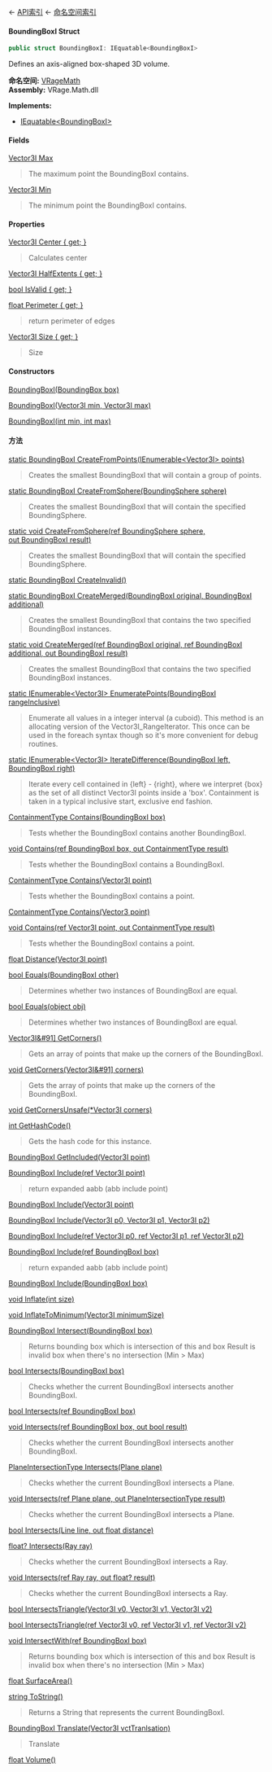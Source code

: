 ← [API索引](Api-Index) ← [命名空间索引](Namespace-Index)

#### BoundingBoxI Struct

```csharp
public struct BoundingBoxI: IEquatable<BoundingBoxI>
```

Defines an axis-aligned box-shaped 3D volume.

**命名空间:** [VRageMath](VRageMath)  
**Assembly:** VRage.Math.dll

**Implements:**  
* [IEquatable&lt;BoundingBoxI&gt;](https://docs.microsoft.com/en-us/dotnet/api/System.IEquatable-1?view=netframework-4.6)

#### Fields

[Vector3I Max](VRageMath.BoundingBoxI.Max)

> The maximum point the BoundingBoxI contains.

[Vector3I Min](VRageMath.BoundingBoxI.Min)

> The minimum point the BoundingBoxI contains.

#### Properties

[Vector3I Center { get; }](VRageMath.BoundingBoxI.Center)

> Calculates center

[Vector3I HalfExtents { get; }](VRageMath.BoundingBoxI.HalfExtents)

> 

[bool IsValid { get; }](VRageMath.BoundingBoxI.IsValid)

> 

[float Perimeter { get; }](VRageMath.BoundingBoxI.Perimeter)

> return perimeter of edges

[Vector3I Size { get; }](VRageMath.BoundingBoxI.Size)

> Size

#### Constructors

[BoundingBoxI(BoundingBox box)](VRageMath.BoundingBoxI..ctor)

> 

[BoundingBoxI(Vector3I min, Vector3I max)](VRageMath.BoundingBoxI..ctor)

> 

[BoundingBoxI(int min, int max)](VRageMath.BoundingBoxI..ctor)

> 

#### 方法

[static BoundingBoxI CreateFromPoints(IEnumerable&lt;Vector3I&gt; points)](VRageMath.BoundingBoxI.CreateFromPoints)

> Creates the smallest BoundingBoxI that will contain a group of points.

[static BoundingBoxI CreateFromSphere(BoundingSphere sphere)](VRageMath.BoundingBoxI.CreateFromSphere)

> Creates the smallest BoundingBoxI that will contain the specified BoundingSphere.

[static void CreateFromSphere(ref BoundingSphere sphere, out BoundingBoxI result)](VRageMath.BoundingBoxI.CreateFromSphere)

> Creates the smallest BoundingBoxI that will contain the specified BoundingSphere.

[static BoundingBoxI CreateInvalid()](VRageMath.BoundingBoxI.CreateInvalid)

> 

[static BoundingBoxI CreateMerged(BoundingBoxI original, BoundingBoxI additional)](VRageMath.BoundingBoxI.CreateMerged)

> Creates the smallest BoundingBoxI that contains the two specified BoundingBoxI instances.

[static void CreateMerged(ref BoundingBoxI original, ref BoundingBoxI additional, out BoundingBoxI result)](VRageMath.BoundingBoxI.CreateMerged)

> Creates the smallest BoundingBoxI that contains the two specified BoundingBoxI instances.

[static IEnumerable&lt;Vector3I&gt; EnumeratePoints(BoundingBoxI rangeInclusive)](VRageMath.BoundingBoxI.EnumeratePoints)

> Enumerate all values in a integer interval (a cuboid). This method is an allocating version of the Vector3I_RangeIterator. This once can be used in the foreach syntax though so it's more convenient for debug routines.

[static IEnumerable&lt;Vector3I&gt; IterateDifference(BoundingBoxI left, BoundingBoxI right)](VRageMath.BoundingBoxI.IterateDifference)

> Iterate every cell contained in {left} - {right}, where we interpret {box} as the set of all distinct Vector3I points inside a 'box'. Containment is taken in a typical inclusive start, exclusive end fashion.

[ContainmentType Contains(BoundingBoxI box)](VRageMath.BoundingBoxI.Contains)

> Tests whether the BoundingBoxI contains another BoundingBoxI.

[void Contains(ref BoundingBoxI box, out ContainmentType result)](VRageMath.BoundingBoxI.Contains)

> Tests whether the BoundingBoxI contains a BoundingBoxI.

[ContainmentType Contains(Vector3I point)](VRageMath.BoundingBoxI.Contains)

> Tests whether the BoundingBoxI contains a point.

[ContainmentType Contains(Vector3 point)](VRageMath.BoundingBoxI.Contains)

> 

[void Contains(ref Vector3I point, out ContainmentType result)](VRageMath.BoundingBoxI.Contains)

> Tests whether the BoundingBoxI contains a point.

[float Distance(Vector3I point)](VRageMath.BoundingBoxI.Distance)

> 

[bool Equals(BoundingBoxI other)](VRageMath.BoundingBoxI.Equals)

> Determines whether two instances of BoundingBoxI are equal.

[bool Equals(object obj)](VRageMath.BoundingBoxI.Equals)

> Determines whether two instances of BoundingBoxI are equal.

[Vector3I&#91&#93; GetCorners()](VRageMath.BoundingBoxI.GetCorners)

> Gets an array of points that make up the corners of the BoundingBoxI.

[void GetCorners(Vector3I&#91&#93; corners)](VRageMath.BoundingBoxI.GetCorners)

> Gets the array of points that make up the corners of the BoundingBoxI.

[void GetCornersUnsafe(*Vector3I corners)](VRageMath.BoundingBoxI.GetCornersUnsafe)

> 

[int GetHashCode()](VRageMath.BoundingBoxI.GetHashCode)

> Gets the hash code for this instance.

[BoundingBoxI GetIncluded(Vector3I point)](VRageMath.BoundingBoxI.GetIncluded)

> 

[BoundingBoxI Include(ref Vector3I point)](VRageMath.BoundingBoxI.Include)

> return expanded aabb (abb include point)

[BoundingBoxI Include(Vector3I point)](VRageMath.BoundingBoxI.Include)

> 

[BoundingBoxI Include(Vector3I p0, Vector3I p1, Vector3I p2)](VRageMath.BoundingBoxI.Include)

> 

[BoundingBoxI Include(ref Vector3I p0, ref Vector3I p1, ref Vector3I p2)](VRageMath.BoundingBoxI.Include)

> 

[BoundingBoxI Include(ref BoundingBoxI box)](VRageMath.BoundingBoxI.Include)

> return expanded aabb (abb include point)

[BoundingBoxI Include(BoundingBoxI box)](VRageMath.BoundingBoxI.Include)

> 

[void Inflate(int size)](VRageMath.BoundingBoxI.Inflate)

> 

[void InflateToMinimum(Vector3I minimumSize)](VRageMath.BoundingBoxI.InflateToMinimum)

> 

[BoundingBoxI Intersect(BoundingBoxI box)](VRageMath.BoundingBoxI.Intersect)

> Returns bounding box which is intersection of this and box Result is invalid box when there's no intersection (Min > Max)

[bool Intersects(BoundingBoxI box)](VRageMath.BoundingBoxI.Intersects)

> Checks whether the current BoundingBoxI intersects another BoundingBoxI.

[bool Intersects(ref BoundingBoxI box)](VRageMath.BoundingBoxI.Intersects)

> 

[void Intersects(ref BoundingBoxI box, out bool result)](VRageMath.BoundingBoxI.Intersects)

> Checks whether the current BoundingBoxI intersects another BoundingBoxI.

[PlaneIntersectionType Intersects(Plane plane)](VRageMath.BoundingBoxI.Intersects)

> Checks whether the current BoundingBoxI intersects a Plane.

[void Intersects(ref Plane plane, out PlaneIntersectionType result)](VRageMath.BoundingBoxI.Intersects)

> Checks whether the current BoundingBoxI intersects a Plane.

[bool Intersects(Line line, out float distance)](VRageMath.BoundingBoxI.Intersects)

> 

[float? Intersects(Ray ray)](VRageMath.BoundingBoxI.Intersects)

> Checks whether the current BoundingBoxI intersects a Ray.

[void Intersects(ref Ray ray, out float? result)](VRageMath.BoundingBoxI.Intersects)

> Checks whether the current BoundingBoxI intersects a Ray.

[bool IntersectsTriangle(Vector3I v0, Vector3I v1, Vector3I v2)](VRageMath.BoundingBoxI.IntersectsTriangle)

> 

[bool IntersectsTriangle(ref Vector3I v0, ref Vector3I v1, ref Vector3I v2)](VRageMath.BoundingBoxI.IntersectsTriangle)

> 

[void IntersectWith(ref BoundingBoxI box)](VRageMath.BoundingBoxI.IntersectWith)

> Returns bounding box which is intersection of this and box Result is invalid box when there's no intersection (Min > Max)

[float SurfaceArea()](VRageMath.BoundingBoxI.SurfaceArea)

> 

[string ToString()](VRageMath.BoundingBoxI.ToString)

> Returns a String that represents the current BoundingBoxI.

[BoundingBoxI Translate(Vector3I vctTranlsation)](VRageMath.BoundingBoxI.Translate)

> Translate

[float Volume()](VRageMath.BoundingBoxI.Volume)

> 

